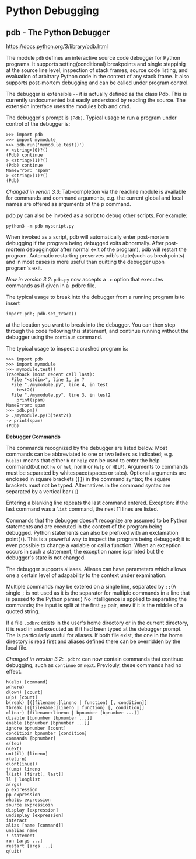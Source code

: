 # Python Debugging


## pdb - The Python Debugger

https://docs.python.org/3/library/pdb.html

The module `pdb` defines an interactive source code debugger for Python programs. It supports setting(conditional) breakpoints and single steppinig at the source line level, inspection of stack frames, source code listing, and evaluation of arbitrary Python code in the context of any stack frame. It also supports post-mortem debugging and can be called under program control.

The debugger is extensible -- it is actually defined as the class Pdb. This is currently undocumented but easily understood by reading the source. The extension interface uses the modules bdb and cmd.

The debugger's prompt is `(Pdb)`. Typical usage to run a program under control of the debugger is:

```
>>> import pdb
>>> import mymodule
>>> pdb.run('mymodule.test()')
> <string>(0)?()
(Pdb) continue
> <string>(1)?()
(Pdb) continue
NameError: 'spam'
> <string>(1)?()
(Pdb)
```

_Changed in verion 3.3_: Tab-completion via the readline module is available for commands and command arguments, e.g. the current global and local names are offered as arguments of the p command.

pdb.py can also be invoked as a script to debug other scripts. For example:

    python3 -m pdb myscript.py

When invoked as a script, pdb will automatically enter post-mortem debugging if the program being debugged exits abnormally. After post-mortem debugging(or after normal exit of the program), pdb will restart the program. Automatic restarting preserves pdb's state(such as breakpoints) and in most cases is more useful than quitting the debugger upon program's exit.

_New in version 3.2_: `pdb.py` now accepts a `-c` option that executes commands as if given in a .pdbrc file.

The typical usage to break into the debugger from a running program is to insert

    import pdb; pdb.set_trace()

at the location you want to break into the debugger. You can then step through the code following this statement, and continue running without the debugger using the `continue` command.

The typical usage to inspect a crashed program is:

```
>>> import pdb
>>> import mymodule
>>> mymodule.test()
Traceback (most recent call last):
  File "<stdin>", line 1, in ?
  File "./mymodule.py", line 4, in test
    test2()
  File "./mymodule.py", line 3, in test2
    print(spam)
NameError: spam
>>> pdb.pm()
> ./mymodule.py(3)test2()
-> print(spam)
(Pdb)
```

__Debugger Commands__

The commands recognized by the debugger are listed below. Most commands can be abbreviated to one or two letters as indicated; e.g. `h(elp)` means that either `h` or `help` can be used to enter the help command(but not `he` or `hel`, nor `H` or `Help` or `HELP`). Arguments to commands must be separated by whitespace(spaces or tabs). Optional arguments are enclosed in square brackets (`[]`) in the command syntax; the square brackets must not be typed. Alternatives in the command syntax are separated by a vertical bar (`|`)

Entering a blanking line repeats the last command entered. Exception: if the last command was a `list` command, the next 11 lines are listed.

Commands that the debugger doesn't recognize are assumed to be Python statements and are executed in the context of the program being debugged. Python statements can also be prefixed with an exclamation point(`!`). This is a powerful way to inspect the program being debugged; it is even possible to change a variable or call a function. When an exception occurs in such a statement, the exception name is printed but the debugger's state is not changed.

The debugger supports aliases. Aliases can have parameters which allows one a certain level of adapability to the context under examination.

Multiple commands may be extered on a single line, separated by `;;`(A single `;` is not used as it is the separator for multiple commands in a line that is passed to the Python parser.) No intelligence is applied to separating the commands; the input is split at the first `;;` pair, enev if it is the middle of a quoted string.

If a file `.pdbrc` exists in the user's home directory or in the current directory, it is read in and executed as if it had been typed at the debugger prompt. The is particularly useful for aliases. If both file exist, the one in the home directory is read first and aliases defined there can be overridden by the local file.

_Changed in version 3.2_: `.pdbrc` can now contain commands that continue debugging, such as `continue` or `next`. Previouly, these commands had no effect.

```
h(elp) [command]
w(here)
d(own) [count]
u(p) [count]
b(reak) [([filename:]lineno | function) [, condition]]
tbreak [([filename:]lineno | function) [, condition]]
cl(ear) [filename:lineno | bpnumber [bpnumber ...]]
disable [bpnumber [bpnumber ...]]
enable [bpnumber [bpnumber ...]]
ignore bpnumber [count]
conditioin bpnumber [condition]
commands [bpnumber]
s(tep)
n(ext)
unt(il) [lineno]
r(eturn)
c(ont(inue))
j(ump) lineno
l(ist) [first[, last]]
ll | longlist
a(rgs)
p expression
pp expression
whatis expression
source expressioin
display [expression]
undisplay [expression]
interact
alias [name [command]]
unalias name
! statement
run [args ...]
restart [args ...]
q(uit)
```
